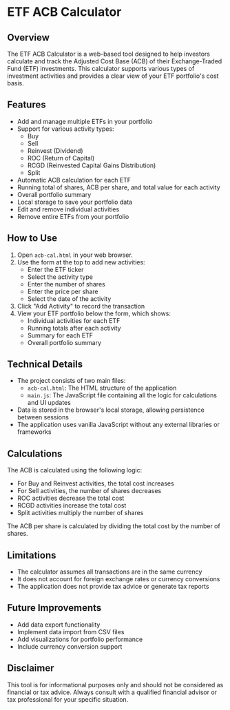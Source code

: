 # ETF ACB Calculator

## Overview

The ETF ACB Calculator is a web-based tool designed to help investors calculate and track the Adjusted Cost Base (ACB) of their Exchange-Traded Fund (ETF) investments. This calculator supports various types of investment activities and provides a clear view of your ETF portfolio's cost basis.

## Features

- Add and manage multiple ETFs in your portfolio
- Support for various activity types:
  - Buy
  - Sell
  - Reinvest (Dividend)
  - ROC (Return of Capital)
  - RCGD (Reinvested Capital Gains Distribution)
  - Split
- Automatic ACB calculation for each ETF
- Running total of shares, ACB per share, and total value for each activity
- Overall portfolio summary
- Local storage to save your portfolio data
- Edit and remove individual activities
- Remove entire ETFs from your portfolio

## How to Use

1. Open `acb-cal.html` in your web browser.
2. Use the form at the top to add new activities:
   - Enter the ETF ticker
   - Select the activity type
   - Enter the number of shares
   - Enter the price per share
   - Select the date of the activity
3. Click "Add Activity" to record the transaction
4. View your ETF portfolio below the form, which shows:
   - Individual activities for each ETF
   - Running totals after each activity
   - Summary for each ETF
   - Overall portfolio summary

## Technical Details

- The project consists of two main files:
  - `acb-cal.html`: The HTML structure of the application
  - `main.js`: The JavaScript file containing all the logic for calculations and UI updates
- Data is stored in the browser's local storage, allowing persistence between sessions
- The application uses vanilla JavaScript without any external libraries or frameworks

## Calculations

The ACB is calculated using the following logic:
- For Buy and Reinvest activities, the total cost increases
- For Sell activities, the number of shares decreases
- ROC activities decrease the total cost
- RCGD activities increase the total cost
- Split activities multiply the number of shares

The ACB per share is calculated by dividing the total cost by the number of shares.

## Limitations

- The calculator assumes all transactions are in the same currency
- It does not account for foreign exchange rates or currency conversions
- The application does not provide tax advice or generate tax reports

## Future Improvements

- Add data export functionality
- Implement data import from CSV files
- Add visualizations for portfolio performance
- Include currency conversion support

## Disclaimer

This tool is for informational purposes only and should not be considered as financial or tax advice. Always consult with a qualified financial advisor or tax professional for your specific situation.
